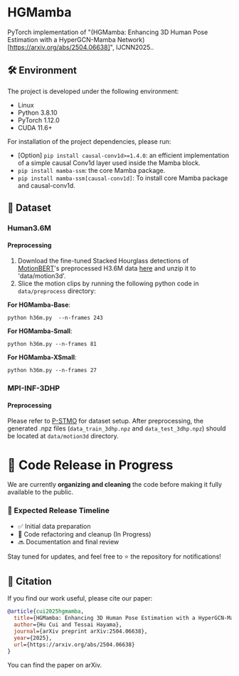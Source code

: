 # HGMamba
PyTorch implementation of "(HGMamba: Enhancing 3D Human Pose Estimation with a HyperGCN-Mamba Network)[https://arxiv.org/abs/2504.06638]", IJCNN2025..

## 🛠️ Environment

The project is developed under the following environment:
- Linux
- Python 3.8.10
- PyTorch 1.12.0
- CUDA 11.6+

For installation of the project dependencies, please run:

- [Option] `pip install causal-conv1d>=1.4.0`: an efficient implementation of a simple causal Conv1d layer used inside the Mamba block.
- `pip install mamba-ssm`: the core Mamba package.
-  `pip install mamba-ssm[causal-conv1d]`: To install core Mamba package and causal-conv1d.


## 📂 Dataset
### Human3.6M
#### Preprocessing
1. Download the fine-tuned Stacked Hourglass detections of [MotionBERT](https://github.com/Walter0807/MotionBERT/blob/main/docs/pose3d.md)'s preprocessed H3.6M data [here](https://1drv.ms/u/s!AvAdh0LSjEOlgU7BuUZcyafu8kzc?e=vobkjZ) and unzip it to 'data/motion3d'.
2. Slice the motion clips by running the following python code in `data/preprocess` directory:
   
**For HGMamba-Base**:
```text
python h36m.py  --n-frames 243
```

**For HGMamba-Small**:
```text
python h36m.py --n-frames 81
```

**For HGMamba-XSmall**:
```text
python h36m.py --n-frames 27
```



### MPI-INF-3DHP
#### Preprocessing
Please refer to [P-STMO](https://github.com/paTRICK-swk/P-STMO#mpi-inf-3dhp) for dataset setup. After preprocessing, the generated .npz files (`data_train_3dhp.npz` and `data_test_3dhp.npz`) should be located at `data/motion3d` directory.





# 🔧 Code Release in Progress  

We are currently **organizing and cleaning** the code before making it fully available to the public.  

### 📅 Expected Release Timeline  
- ✅ Initial data preparation  
- 🔄 Code refactoring and cleanup (In Progress)  
- 🔜 Documentation and final review  

Stay tuned for updates, and feel free to ⭐ the repository for notifications!  


## 📄 Citation
If you find our work useful, please cite our paper:

```bibtex
@article{cui2025hgmamba,
  title={HGMamba: Enhancing 3D Human Pose Estimation with a HyperGCN-Mamba Network},
  author={Hu Cui and Tessai Hayama},
  journal={arXiv preprint arXiv:2504.06638},
  year={2025},
  url={https://arxiv.org/abs/2504.06638}
}
```
You can find the paper on arXiv.
